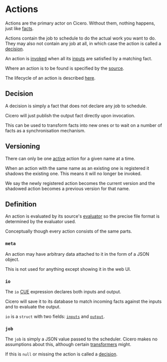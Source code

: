 # Actions

Actions are the primary actor on Cicero. Without them, nothing happens, just like [facts](fact.md).

Actions contain the job to schedule to do the actual work you want to do.
They may also not contain any job at all, in which case the action is called a [decision](#decision).

An action is [invoked](invocation.md) when all its [inputs](input.md) are satisfied by a matching fact.

Where an action is to be found is specified by the [source](source.md).

The lifecycle of an action is described [here](basics.md).

## Decision

A decision is simply a fact that does not declare any job to schedule.

Cicero will just publish the output fact directly upon invocation.

This can be used to transform facts into new ones
or to wait on a number of facts as a synchronisation mechanism.

## Versioning

There can only be one [active](basics.md#deactivation) action for a given name at a time.

When an action with the same name as an existing one is registered
it shadows the existing one. This means it will no longer be invoked.

We say the newly registered action becomes the current version
and the shadowed action becomes a previous version for that name.

## Definition

An action is evaluated by its source's [evaluator](evaluator.md)
so the precise file format is determined by the evaluator used.

Conceptually though every action consists of the same parts.

### `meta`

An action may have arbitrary data attached to it in the form of a JSON object.

This is not used for anything except showing it in the web UI.

### `io`

The `io` [CUE](https://cuelang.org) expression declares both inputs and output.

Cicero will save it to its database to match incoming facts against the inputs and to evaluate the output.

`io` is a `struct` with two fields: [`inputs`](input.md) and [`output`](output.md).

### `job`

The `job` is simply a JSON value passed to the scheduler.
Cicero makes no assumptions about this, although certain [transformers](transformer.md) might.

If this is `null` or missing the action is called a [decision](#decision).
